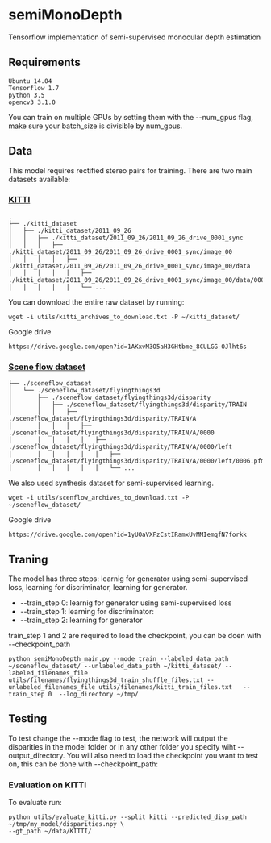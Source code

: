 # semiMonoDepth
Tensorflow implementation of semi-supervised monocular depth estimation

## Requirements
```
Ubuntu 14.04
Tensorflow 1.7
python 3.5
opencv3 3.1.0
```
You can train on multiple GPUs by setting them with the --num_gpus flag, make sure your batch_size is divisible by num_gpus.

## Data
This model requires rectified stereo pairs for training.
There are two main datasets available:
### [KITTI](http://www.cvlibs.net/datasets/kitti/raw_data.php)
```
.
├── ./kitti_dataset
│   ├── ./kitti_dataset/2011_09_26
│   │   ├── ./kitti_dataset/2011_09_26/2011_09_26_drive_0001_sync
│   │   │   ├── ./kitti_dataset/2011_09_26/2011_09_26_drive_0001_sync/image_00
│   │   │   │   ├── ./kitti_dataset/2011_09_26/2011_09_26_drive_0001_sync/image_00/data
│   │   │   │   │   ├── ./kitti_dataset/2011_09_26/2011_09_26_drive_0001_sync/image_00/data/0000000000.png
│   │   │   │   │   └── ...

```
You can download the entire raw dataset by running:
```
wget -i utils/kitti_archives_to_download.txt -P ~/kitti_dataset/
```

Google drive
```
https://drive.google.com/open?id=1AKxvM3O5aH3GHtbme_8CULGG-OJlht6s
```
### [Scene flow dataset](https://lmb.informatik.uni-freiburg.de/resources/datasets/SceneFlowDatasets.en.html)
```
├── ./sceneflow_dataset
│   └── ./sceneflow_dataset/flyingthings3d
│       ├── ./sceneflow_dataset/flyingthings3d/disparity
│       │   ├── ./sceneflow_dataset/flyingthings3d/disparity/TRAIN
│       │   │   ├── ./sceneflow_dataset/flyingthings3d/disparity/TRAIN/A
│       │   │   │   ├── ./sceneflow_dataset/flyingthings3d/disparity/TRAIN/A/0000
│       │   │   │   │   ├── ./sceneflow_dataset/flyingthings3d/disparity/TRAIN/A/0000/left
│       │   │   │   │   │   ├── ./sceneflow_dataset/flyingthings3d/disparity/TRAIN/A/0000/left/0006.pfm
│       │   │   │   │   │   └── ...
```
We also used synthesis dataset for semi-supervised learning. 
```
wget -i utils/scenflow_archives_to_download.txt -P ~/sceneflow_dataset/
```
Google drive
```
https://drive.google.com/open?id=1yUOaVXFzCstIRamxUvMMIemqfN7forkk
```
## Traning
The model has three steps: learnig for generator using semi-supervised loss, learning for discriminator, learning for generator. 
* --train_step 0: learnig for generator using semi-supervised loss
* --train_step 1: learning for discriminator: 
* --train_step 2: learning for generator 

train_step 1 and 2 are required to load the checkpoint, you can be doen with --checkpoint_path
```
python semiMonoDepth_main.py --mode train --labeled_data_path ~/sceneflow_dataset/ --unlabeled_data_path ~/kitti_dataset/ --labeled_filenames_file utils/filenames/flyingthings3d_train_shuffle_files.txt --unlabeled_filenames_file utils/filenames/kitti_train_files.txt   --train_step 0  --log_directory ~/tmp/
```

## Testing
To test change the --mode flag to test, the network will output the disparities in the model folder or in any other folder you specify wiht --output_directory.
You will also need to load the checkpoint you want to test on, this can be done with --checkpoint_path:

### Evaluation on KITTI
To evaluate run:
```
python utils/evaluate_kitti.py --split kitti --predicted_disp_path ~/tmp/my_model/disparities.npy \
--gt_path ~/data/KITTI/
```
